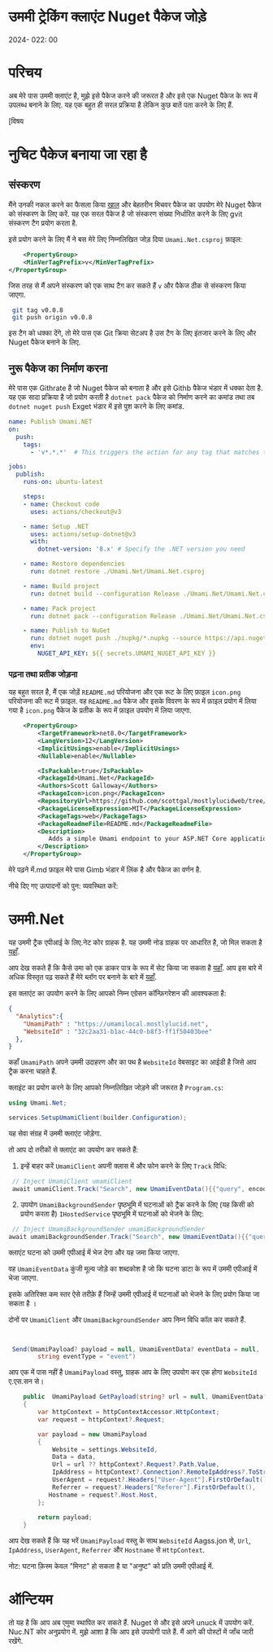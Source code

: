 # उममी ट्रेकिंग क्लाएंट Nuget पैकेज जोड़े

<!--category-- ASP.NET, Umami, Nuget -->
<datetime class="hidden">2024- 022: 00</datetime>

# परिचय

अब मेरे पास उममी क्लाएंट है, मुझे इसे पैकेज करने की जरूरत है और इसे एक Nuget पैकेज के रूप में उपलब्ध बनाने के लिए. यह एक बहुत ही सरल प्रक्रिया है लेकिन कुछ बातें पता करने के लिए हैं.

[विषय

# नुचिट पैकेज बनाया जा रहा है

## संस्करण

मैंने उनकी नकल करने का फैसला किया [खाल](https://khalidabuhakmeh.com/) और बेहतरीन मिचवर पैकेज का उपयोग मेरे Nuget पैकेज को संस्करण के लिए करें. यह एक सरल पैकेज है जो संस्करण संख्या निर्धारित करने के लिए gvit संस्करण टैग प्रयोग करता है.

इसे प्रयोग करने के लिए मैं ने बस मेरे लिए निम्नलिखित जोड़ दिया `Umami.Net.csproj` फ़ाइल:

```xml
    <PropertyGroup>
    <MinVerTagPrefix>v</MinVerTagPrefix>
</PropertyGroup>
```

जिस तरह से मैं अपने संस्करण को एक साथ टैग कर सकते हैं `v` और पैकेज ठीक से संस्करण किया जाएगा.

```bash
 git tag v0.0.8       
 git push origin v0.0.8

```

इस टैग को धक्का देंगे, तो मेरे पास एक Git क्रिया सेटअप है उस टैग के लिए इंतजार करने के लिए और Nuget पैकेज बनाने के लिए.

## नुरू पैकेज का निर्माण करना

मेरे पास एक Githrate है जो Nuget पैकेज को बनाता है और इसे Githb पैकेज भंडार में धक्का देता है. यह एक सादा प्रक्रिया है जो प्रयोग करती है `dotnet pack` पैकेज को निर्माण करने का कमांड तथा तब `dotnet nuget push` Exget भंडार में इसे पुश करने के लिए कमांड.

```yaml
name: Publish Umami.NET
on:
  push:
    tags:
      - 'v*.*.*'  # This triggers the action for any tag that matches the pattern v1.0.0, v2.1.3, etc.

jobs:
  publish:
    runs-on: ubuntu-latest

    steps:
    - name: Checkout code
      uses: actions/checkout@v3

    - name: Setup .NET
      uses: actions/setup-dotnet@v3
      with:
        dotnet-version: '8.x' # Specify the .NET version you need

    - name: Restore dependencies
      run: dotnet restore ./Umami.Net/Umami.Net.csproj

    - name: Build project
      run: dotnet build --configuration Release ./Umami.Net/Umami.Net.csproj --no-restore

    - name: Pack project
      run: dotnet pack --configuration Release ./Umami.Net/Umami.Net.csproj --no-build --output ./nupkg

    - name: Publish to NuGet
      run: dotnet nuget push ./nupkg/*.nupkg --source https://api.nuget.org/v3/index.json --api-key ${{ secrets.UMAMI_NUGET_API_KEY }}
      env:
        NUGET_API_KEY: ${{ secrets.UMAMI_NUGET_API_KEY }}
```

### पढ़ना तथा प्रतीक जोड़ना

यह बहुत सरल है, मैं एक जोड़ें `README.md` परियोजना और एक रूट के लिए फ़ाइल `icon.png` परियोजना की रूट में फ़ाइल. वह `README.md` पैकेज और इसके विवरण के रूप में फ़ाइल प्रयोग में लिया गया है `icon.png` पैकेज के प्रतीक के रूप में फ़ाइल उपयोग में लिया जाएगा.

```xml
    <PropertyGroup>
        <TargetFramework>net8.0</TargetFramework>
        <LangVersion>12</LangVersion>
        <ImplicitUsings>enable</ImplicitUsings>
        <Nullable>enable</Nullable>

        <IsPackable>true</IsPackable>
        <PackageId>Umami.Net</PackageId>
        <Authors>Scott Galloway</Authors>
        <PackageIcon>icon.png</PackageIcon>
        <RepositoryUrl>https://github.com/scottgal/mostlylucidweb/tree/main/Umami.Net</RepositoryUrl>
        <PackageLicenseExpression>MIT</PackageLicenseExpression>
        <PackageTags>web</PackageTags>
        <PackageReadmeFile>README.md</PackageReadmeFile>
        <Description>
           Adds a simple Umami endpoint to your ASP.NET Core application.
        </Description>
    </PropertyGroup>
```

मेरे पढ़ने में.md फ़ाइल मेरे पास Gimb भंडार में लिंक है और पैकेज का वर्णन है.

नीचे दिए गए उत्पादनों को पुन: व्यवस्थित करें:

# उममी.Net

यह उममी ट्रैक एपीआई के लिए.नेट कोर ग्राहक है.
यह उममी नोड ग्राहक पर आधारित है, जो मिल सकता है [यहाँ](https://github.com/umami-software/node).

आप देख सकते हैं कि कैसे उमा को एक डाकर पात्र के रूप में सेट किया जा सकता है [यहाँ](https://www.mostlylucid.net/blog/usingumamiforlocalanalytics).
आप इस बारे में अधिक विस्तृत पढ़ सकते हैं मेरे ब्लॉग पर बनाने के बारे में [यहाँ](https://www.mostlylucid.net/blog/addingumamitrackingclientfollowup).

इस क्लाएंट का उपयोग करने के लिए आपको निम्न एग्रेसन कॉन्फ़िगरेशन की आवश्यकता है:

```json
{
  "Analytics":{
    "UmamiPath" : "https://umamilocal.mostlylucid.net",
    "WebsiteId" : "32c2aa31-b1ac-44c0-b8f3-ff1f50403bee"
  },
}
```

कहाँ `UmamiPath` अपने उममी उदाहरण और का पथ है `WebsiteId` वेबसाइट का आईडी है जिसे आप ट्रैक करना चाहते हैं.

क्लाइंट का प्रयोग करने के लिए आपको निम्नलिखित जोड़ने की जरूरत है `Program.cs`:

```csharp
using Umami.Net;

services.SetupUmamiClient(builder.Configuration);
```

यह सेवा संग्रह में उममी क्लाएंट जोड़ेगा.

तो आप दो तरीकों से क्लाएंट का उपयोग कर सकते हैं:

1. इन्हें बाहर करें `UmamiClient` अपनी क्लास में और फोन करने के लिए `Track` विधि:

```csharp
 // Inject UmamiClient umamiClient
 await umamiClient.Track("Search", new UmamiEventData(){{"query", encodedQuery}});
```

2. उपयोग `UmamiBackgroundSender` पृष्ठभूमि में घटनाओं को ट्रैक करने के लिए (यह किसी को प्रयोग करता है) `IHostedService` पृष्ठभूमि में घटनाओं को भेजने के लिए:

```csharp
 // Inject UmamiBackgroundSender umamiBackgroundSender
await umamiBackgroundSender.Track("Search", new UmamiEventData(){{"query", encodedQuery}});
```

क्लाएंट घटना को उममी एपीआई में भेज देगा और यह जमा किया जाएगा.

वह `UmamiEventData` कुंजी मूल्य जोड़े का शब्दकोश है जो कि घटना डाटा के रूप में उममी एपीआई में भेजा जाएगा.

इसके अतिरिक्‍त कम स्तर ऐसे तरीक़े हैं जिन्हें उममी एपीआई में घटनाओं को भेजने के लिए प्रयोग किया जा सकता है ।

दोनों पर `UmamiClient` और `UmamiBackgroundSender` आप निम्न विधि कॉल कर सकते हैं.

```csharp


 Send(UmamiPayload? payload = null, UmamiEventData? eventData = null,
        string eventType = "event")
```

आप एक में पास नहीं है `UmamiPayload` वस्तु, ग्राहक आप के लिए उपयोग कर एक होगा `WebsiteId` ए.एस.सन से।

```csharp
    public  UmamiPayload GetPayload(string? url = null, UmamiEventData? data = null)
    {
        var httpContext = httpContextAccessor.HttpContext;
        var request = httpContext?.Request;

        var payload = new UmamiPayload
        {
            Website = settings.WebsiteId,
            Data = data,
            Url = url ?? httpContext?.Request?.Path.Value,
            IpAddress = httpContext?.Connection?.RemoteIpAddress?.ToString(),
            UserAgent = request?.Headers["User-Agent"].FirstOrDefault(),
            Referrer = request?.Headers["Referer"].FirstOrDefault(),
           Hostname = request?.Host.Host,
        };
        
        return payload;
    }

```

आप देख सकते हैं कि यह भरें `UmamiPayload` वस्तु के साथ `WebsiteId` Aagss.jon से, `Url`, `IpAddress`, `UserAgent`, `Referrer` और `Hostname` से `HttpContext`.

नोट: घटना क़िस्म केवल "मिनट" हो सकता है या "अनुष्ट" को प्रति उममी एपीआई में.

# ऑन्टियम

तो यह है कि आप अब एमुमा स्थापित कर सकते हैं. Nuget से और इसे अपने unuck में उपयोग करें. Nuc.NT कोर अनुप्रयोग में. मुझे आशा है कि आप इसे उपयोगी पाते हैं. मैं आगे की पोस्टों में जाँच जारी रखेंगे.